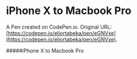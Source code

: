 # iPhone X to Macbook Pro

A Pen created on CodePen.io. Original URL: [https://codepen.io/eliortabeka/pen/eGNVxe](https://codepen.io/eliortabeka/pen/eGNVxe).

#####iPhone X to Macbook Pro
